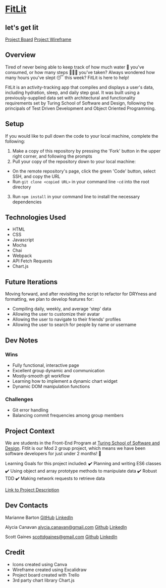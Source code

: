 # [FitLit]()
let's get lit
---------
[Project Board](https://trello.com/b/QivjNRBQ/fitlit)
[Project Wireframe](https://excalidraw.com/#json=wc3HAMJ52biTE6rWEUDRs,g2YzqQF7BI6AmCAkdvSW-A)

## Overview
Tired of never being able to keep track of how much water 🚰 you've consumed, or how many steps 🚶🏿‍♀️ you've taken? Always wondered how many hours you've slept 😴 this week? FitLit is here to help!

FitLit is an activity-tracking app that compiles and displays a user's data, including hydration, sleep, and daily step goal. It was built using a previously-supplied data set with architectural and functionality requirements set by Turing School of Software and Design, following the principals of Test Driven Development and Object Oriented Programming.

## Setup
If you would like to pull down the code to your local machine, complete the following:
1. Make a copy of this repository by pressing the 'Fork' button in the upper right corner, and following the prompts
2. Pull your copy of the repository down to your local machine:
- On the remote repository's page, click the green 'Code' button, select SSH, and copy the URL
- Run `git clone <copied URL>` in your command line
-`cd` into the root directory
3. Run `npm install` in your command line to install the necessary dependencies


## Technologies Used
+ HTML
+ CSS
+ Javascript
+ Mocha
+ Chai
+ Webpack
+ API Fetch Requests
+ Chart.js

## Future Iterations
Moving forward, and after revisiting the script to refactor for DRYness and formatting, we plan to develop features for:
- Compiling daily, weekly, and average 'step' data
- Allowing the user to customize their avatar
- Allowing the user to navigate to their friends' profiles
- Allowing the user to search for people by name or username

## Dev Notes
### Wins
- Fully functional, interactive page
- Excellent group dynamic and communication
- Mostly-smooth git workflow
- Learning how to implement a dynamic chart widget
- Dynamic DOM manipulation functions

### Challenges
- Git error handling
- Balancing commit frequencies among group members

## Project Context
We are students in the Front-End Program at [Turing School of Software and Design](https://frontend.turing.edu/). Fitlit is our Mod 2 group project, which means we have been software developers for just under 2 months! 🙌 

Learning Goals for this project included:
✔️ Planning and writing ES6 classes 
✔️ Using object and array prototype methods to manipulate data
✔️ Robust TDD
✔️ Making network requests to retrieve data

[Link to Project Description](https://frontend.turing.edu/projects/Fitlit-part-one.html)

## Dev Contacts
Marianne Barton
[GitHub](https://github.com/mhbarton)
[LinkedIn](https://www.linkedin.com/in/marianne-barton-1307/)

Alycia Canavan
alycia.canavan@gmail.com
[Github](https://github.com/alyciacan)
[LinkedIn](https://www.linkedin.com/in/alycia-canavan/)

Scott Gaines
scottdgaines@gmail.com
[Github](https://github.com/scottdgaines)
[LinkedIn](https://www.linkedin.com/in/scottdgaines-fe/)

## Credit
- Icons created using Canva
- Wireframe created using Excalidraw
- Project board created with Trello
- 3rd party chart library Chart.js
